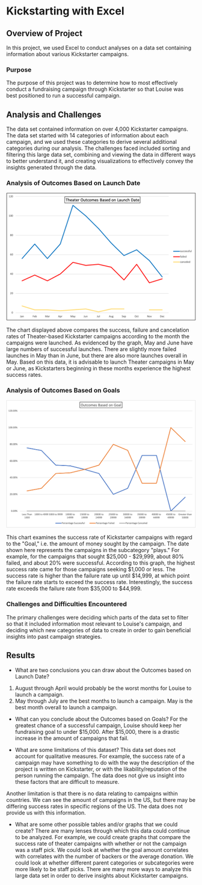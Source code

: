 # Kickstarting with Excel

## Overview of Project
In this project, we used Excel to conduct analyses on a data set containing information about various Kickstarter campaigns.

### Purpose
The purpose of this project was to determine how to most effectively conduct a fundraising campaign through Kickstarter so that Louise was best positioned to run a successful campaign. 

## Analysis and Challenges
The data set contained information on over 4,000 Kickstarter campaigns. The data set started with 14 categories of information about each campaign, and we used these categories to derive several additional categories during our analysis. The challenges faced included sorting and filtering this large data set, combining and viewing the data in different ways to better understand it, and creating visualizations to effectively convey the insights generated through the data. 

### Analysis of Outcomes Based on Launch Date
![Outcomes Based on Launch Date](/resources/Theater_Outcomes_vs_Launch.png)

The chart displayed above compares the success, failure and cancelation rates of Theater-based Kickstarter campaigns according to the month the campaigns were launched. As evidenced by the graph, May and June have large numbers of successful launches. There are slightly more failed launches in May than in June, but there are also more launches overall in May. Based on this data, it is advisable to launch Theater campaigns in May or June, as Kickstarters beginning in these months experience the highest success rates. 

### Analysis of Outcomes Based on Goals
![Outcomes Based on Goals](/resources/Outcomes_vs_Goals.png)

This chart examines the success rate of Kickstarter campaigns with regard to the "Goal," i.e. the amount of money sought by the campaign. The date shown here represents the campaigns in the subcategory "plays."  For example, for the campaigns that sought $25,000 - $29,999, about 80% failed, and about 20% were successful. According to this graph, the highest success rate came for those campaigns seeking $1,000 or less. The success rate is higher than the failure rate up until $14,999, at which point the failure rate starts to exceed the success rate. Interestingly, the success rate exceeds the failure rate from $35,000 to $44,999. 
 

### Challenges and Difficulties Encountered

The primary challenges were deciding which parts of the data set to filter so that it included information most relevant to Louise's campaign, and deciding which new categories of data to create in order to gain beneficial insights into past campaign strategies.

## Results

- What are two conclusions you can draw about the Outcomes based on Launch Date?

1. August through April would probably be the worst months for Louise to launch a campaign. 
2. May through July are the best months to launch a campaign. May is the best month overall to launch a campaign. 

- What can you conclude about the Outcomes based on Goals?
For the greatest chance of a successful campaign, Louise should keep her fundraising goal to under $15,000. After $15,000, there is a drastic increase in the amount of campaigns that fail. 


- What are some limitations of this dataset?
This data set does not account for qualitative measures. For example, the success rate of a campaign may have something to do with the way the description of the project is written on Kickstarter, or with the likability/reputation of the person running the campaign.  The data does not give us insight into these factors that are difficult to measure. 

Another limitation is that there is no data relating to campaigns within countries.  We can see the amount of campaigns in the US, but there may be differing success rates in specific regions of the US.  The data does not provide us with this information. 



- What are some other possible tables and/or graphs that we could create?
There are many lenses through which this data could continue to be analyzed. For example, we could create graphs that compare the success rate of theater campaigns with whether or not the campaign was a staff pick. We could look at whether the goal amount correlates with correlates with the number of backers or the average donation. We could look at whether different parent categories or subcategories were more likely to be staff picks. There are many more ways to analyze this large data set in order to derive insights about Kickstarter campaigns. 





